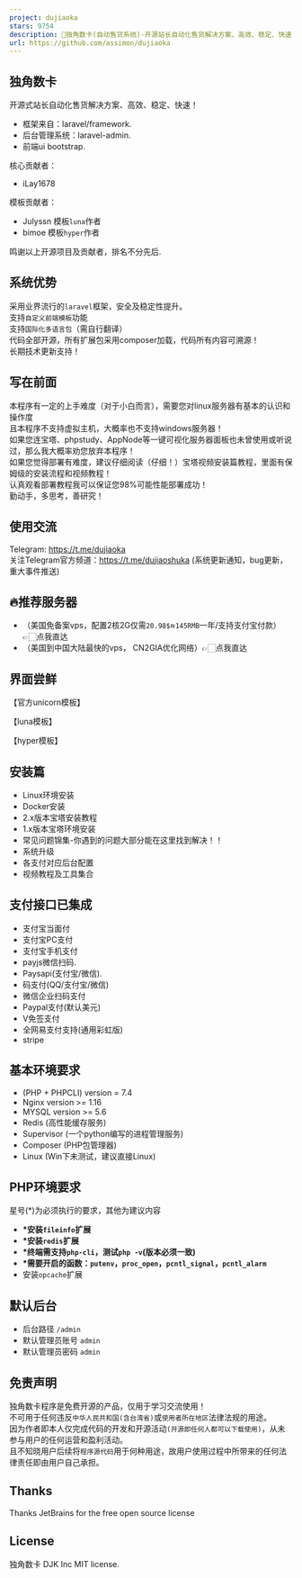 ```yaml
---
project: dujiaoka
stars: 9754
description: 🦄独角数卡(自动售货系统)-开源站长自动化售货解决方案、高效、稳定、快速！🚀🚀🎉🎉
url: https://github.com/assimon/dujiaoka
---
```


独角数卡
----

开源式站长自动化售货解决方案、高效、稳定、快速！

-   框架来自：laravel/framework.
-   后台管理系统：laravel-admin.
-   前端ui bootstrap.

核心贡献者：

-   iLay1678

模板贡献者：

-   Julyssn 模板`luna`作者
-   bimoe 模板`hyper`作者

鸣谢以上开源项目及贡献者，排名不分先后.

系统优势
----

采用业界流行的`laravel`框架，安全及稳定性提升。  
支持`自定义前端模板`功能  
支持`国际化多语言包`（需自行翻译）  
代码全部开源，所有扩展包采用composer加载，代码所有内容可溯源！  
长期技术更新支持！

写在前面
----

本程序有一定的上手难度（对于小白而言），需要您对linux服务器有基本的认识和操作度  
且本程序不支持虚拟主机，大概率也不支持windows服务器！  
如果您连宝塔、phpstudy、AppNode等一键可视化服务器面板也未曾使用或听说过，那么我大概率劝您放弃本程序！  
如果您觉得部署有难度，建议仔细阅读（仔细！）宝塔视频安装篇教程，里面有保姆级的安装流程和视频教程！  
认真观看部署教程我可以保证您98%可能性能部署成功！  
勤动手，多思考，善研究！

使用交流
----

Telegram: https://t.me/dujiaoka  
关注Telegram官方频道：https://t.me/dujiaoshuka (系统更新通知，bug更新，重大事件推送)

🔥推荐服务器
-------

-   （美国免备案vps，配置2核2G仅需`20.98$`≈`145RMB`一年/支持支付宝付款）👉🏻点我直达
-   （美国到中国大陆最快的vps， CN2GIA优化网络）👉🏻点我直达

界面尝鲜
----

【官方unicorn模板】

【luna模板】

【hyper模板】  

安装篇
---

-   Linux环境安装
-   Docker安装
-   2.x版本宝塔安装教程
-   1.x版本宝塔环境安装
-   常见问题锦集-你遇到的问题大部分能在这里找到解决！！
-   系统升级
-   各支付对应后台配置
-   视频教程及工具集合

支付接口已集成
-------

-   支付宝当面付
-   支付宝PC支付
-   支付宝手机支付
-   payjs微信扫码.
-   Paysapi(支付宝/微信).
-   码支付(QQ/支付宝/微信)
-   微信企业扫码支付
-   Paypal支付(默认美元)
-   V免签支付
-   全网易支付支持(通用彩虹版)
-   stripe

基本环境要求
------

-   (PHP + PHPCLI) version = 7.4
-   Nginx version >= 1.16
-   MYSQL version >= 5.6
-   Redis (高性能缓存服务)
-   Supervisor (一个python编写的进程管理服务)
-   Composer (PHP包管理器)
-   Linux (Win下未测试，建议直接Linux)

PHP环境要求
-------

星号(\*)为必须执行的要求，其他为建议内容

-   **\*安装`fileinfo`扩展**
-   **\*安装`redis`扩展**
-   **\*终端需支持`php-cli`，测试`php -v`(版本必须一致)**
-   **\*需要开启的函数：`putenv`，`proc_open`，`pcntl_signal`，`pcntl_alarm`**
-   安装`opcache`扩展

默认后台
----

-   后台路径 `/admin`
-   默认管理员账号 `admin`
-   默认管理员密码 `admin`

免责声明
----

独角数卡程序是免费开源的产品，仅用于学习交流使用！  
不可用于任何违反`中华人民共和国(含台湾省)`或`使用者所在地区`法律法规的用途。  
因为作者即本人仅完成代码的开发和开源活动`(开源即任何人都可以下载使用)`，从未参与用户的任何运营和盈利活动。  
且不知晓用户后续将`程序源代码`用于何种用途，故用户使用过程中所带来的任何法律责任即由用户自己承担。

Thanks
------

Thanks JetBrains for the free open source license

License
-------

独角数卡 DJK Inc MIT license.
